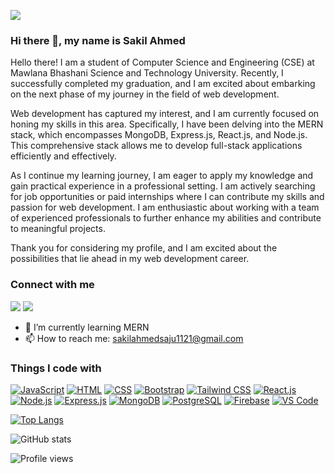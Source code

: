
![](https://i.ibb.co/0ZgtwFJ/Sakil-Ahmed.png)
### Hi there 👋, my name is Sakil Ahmed

Hello there! I am a student of Computer Science and Engineering (CSE) at Mawlana Bhashani Science and Technology University. Recently, I successfully completed my graduation, and I am excited about embarking on the next phase of my journey in the field of web development.

Web development has captured my interest, and I am currently focused on honing my skills in this area. Specifically, I have been delving into the MERN stack, which encompasses MongoDB, Express.js, React.js, and Node.js. This comprehensive stack allows me to develop full-stack applications efficiently and effectively.

As I continue my learning journey, I am eager to apply my knowledge and gain practical experience in a professional setting. I am actively searching for job opportunities or paid internships where I can contribute my skills and passion for web development. I am enthusiastic about working with a team of experienced professionals to further enhance my abilities and contribute to meaningful projects.

Thank you for considering my profile, and I am excited about the possibilities that lie ahead in my web development career.



<h3 align="left">Connect with me</h3>

<a href="https://www.facebook.com/sakilahmed.saju" target="_blank"><img src="https://img.shields.io/badge/Facebook-sakilahmed.saju-3b5998?style=flat-square&logo=facebook&logoColor=white&color=3b5998"></a>
<a href="https://github.com/saju575" target="_blank"><img src="https://img.shields.io/badge/GitHub-saju575-181717?style=flat-square&logo=github&logoColor=white&color=181717"></a>







- 🌱 I’m currently learning MERN 
- 📫 How to reach me: sakilahmedsaju1121@gmail.com 

 <h3 align="left">Things I code with</h3>
 
[![JavaScript](https://img.shields.io/badge/JavaScript-F7DF1E?style=flat&logo=javascript&logoColor=black)](https://developer.mozilla.org/en-US/docs/Web/JavaScript)
[![HTML](https://img.shields.io/badge/HTML5-E34F26?style=flat&logo=html5&logoColor=white)](https://developer.mozilla.org/en-US/docs/Web/HTML)
[![CSS](https://img.shields.io/badge/CSS3-1572B6?style=flat&logo=css3&logoColor=white)](https://developer.mozilla.org/en-US/docs/Web/CSS)
[![Bootstrap](https://img.shields.io/badge/Bootstrap-7952B3?style=flat&logo=bootstrap&logoColor=white)](https://getbootstrap.com/)
[![Tailwind CSS](https://img.shields.io/badge/Tailwind_CSS-38B2AC?style=flat&logo=tailwind-css&logoColor=white)](https://tailwindcss.com/)
[![React.js](https://img.shields.io/badge/React.js-61DAFB?style=flat&logo=react&logoColor=black)](https://reactjs.org/)
[![Node.js](https://img.shields.io/badge/Node.js-339933?style=flat&logo=node.js&logoColor=white)](https://nodejs.org/)
[![Express.js](https://img.shields.io/badge/Express.js-000000?style=flat&logo=express&logoColor=white)](https://expressjs.com/)
[![MongoDB](https://img.shields.io/badge/MongoDB-47A248?style=flat&logo=mongodb&logoColor=white)](https://www.mongodb.com/)
[![PostgreSQL](https://img.shields.io/badge/PostgreSQL-336791?style=flat&logo=postgresql&logoColor=white)](https://www.postgresql.org/)
[![Firebase](https://img.shields.io/badge/Firebase-FFCA28?style=flat&logo=firebase&logoColor=black)](https://firebase.google.com/)
[![VS Code](https://img.shields.io/badge/VS_Code-007ACC?style=flat&logo=visual-studio-code&logoColor=white)](https://code.visualstudio.com/)



[![Top Langs](https://github-readme-stats.vercel.app/api/top-langs/?username=saju575)](https://github.com/anuraghazra/github-readme-stats)

![GitHub stats](https://github-readme-stats.vercel.app/api?username=saju575&show_icons=true)  

![Profile views](https://gpvc.arturio.dev/saju575)  
